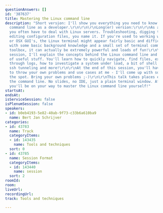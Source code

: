 ```yaml
---
questionAnswers: []
id: '387637'
title: Mastering the Linux command line
description: "Short version: I'll show you everything you need to know about the Linux
  command line as a developer.\r\n\r\n\r\nLong(er) version:\r\n\r\nAs a developer,
  you often have to deal with Linux servers. Troubleshooting, digging through logs,
  editing configuration files, you name it. If you're used to working with Windows
  or OSX GUI's, the Linux terminal might appear fairly basic and difficult to use.\r\n\r\nBut,
  with some basic background knowledge and a small set of terminal commands in your
  toolbox, it can actually be extremely powerful and loads of fun!\r\n\r\nIn this
  session, I'll explain the concepts behind the Linux command line and I'll demo loads
  of useful stuff. You'll learn how to quickly navigate, find files, examine and search
  through logs, how to investigate a system under load, a bit of shell scripting,
  ssh tunneling and more!\r\n\r\nAt the end of this session, you'll have the chance
  to throw your own problems and use cases at me - I'll come up with solutions on
  the spot. Bring your own problems ;-)\r\n\r\nThis talk takes places entirely in
  the command line. No slides, no IDE, just a plain terminal window. After this session,
  you'll be on your way to master the Linux command line yourself!"
startsAt: 
endsAt: 
isServiceSession: false
isPlenumSession: false
speakers:
- id: b0eb4193-5e82-40ab-9f73-c33b6a610ba9
  name: Bert Jan Schrijver
categories:
- id: 43783
  name: Track
  categoryItems:
  - id: 143435
    name: Tools and techniques
  sort: 0
- id: 43785
  name: Session Format
  categoryItems:
  - id: 143440
    name: session
  sort: 2
roomId: 
room: 
liveUrl: 
recordingUrl: 
track: Tools and techniques

---
```

